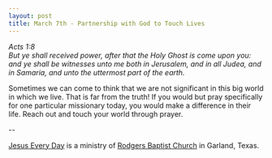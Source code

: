 ```yaml
---
layout: post
title: March 7th - Partnership with God to Touch Lives
---
```


_Acts 1:8  
But ye shall received power, after that the Holy Ghost is come upon
you: and ye shall be witnesses unto me both in Jerusalem, and in all
Judea, and in Samaria, and unto the uttermost part of the earth._

Sometimes we can come to think that we are not significant in this
big world in which we live. That is far from the truth! If you would
but pray specifically for one particular missionary today, you would
make a difference in their life. Reach out and touch your world
through prayer.

 --

<a href=http://jesuseveryday.net>Jesus Every Day</a> is a ministry of <a href=http://rodgersbaptist.net>Rodgers Baptist Church</a> in Garland, Texas.
